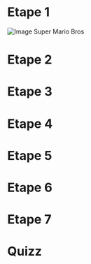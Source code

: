 # Etape 1

![Image Super Mario Bros](https://img4.hostingpics.net/pics/954371237183495200081683688521437108332n.png)

# Etape 2

# Etape 3

# Etape 4

# Etape 5

# Etape 6

# Etape 7

# Quizz

